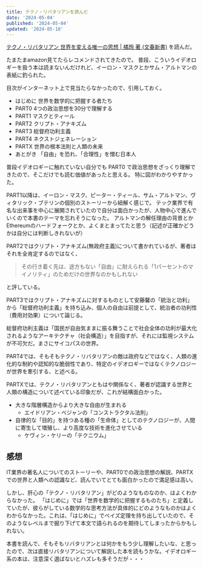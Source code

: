 ```yaml
---
title: テクノ・リバタリアンを読んだ
date: '2024-05-04'
published: '2024-05-04'
updated: '2024-05-18'
---
```


[テクノ・リバタリアン 世界を変える唯一の思想 | 橘玲 著 (文春新書)](https://books.bunshun.jp/ud/book/num/9784166614462) を読んだ。

たまたまamazon見てたらレコメンドされてきたので。
普段、こういうイデオロギーを扱う本は読まないんだけれど、イーロン・マスクとかサム・アルトマンの表紙に釣られた。

目次がインターネット上で見当たらなかったので、引用しておく。

- はじめに 世界を数学的に把握する者たち
- PART0 4つの政治思想を30分で理解する
- PART1 マスクとティール
- PART2 クリプト・アナキズム
- PART3 総督府功利主義
- PART4 ネクストジェネレーション
- PARTX 世界の根本法則と人類の未来
- あとがき 「自由」を恐れ、「合理性」を憎む日本人

普段イデオロギーに触れていない自分でも PART0 で政治思想をざっくり理解できたので、そこだけでも読む価値があったと思える。
特に図がわかりやすかった。

PART1以降は、イーロン・マスク、ピーター・ティール、サム・アルトマン、ヴィタリック・ブテリンの個別のストーリーから紐解く感じで。
テック業界で有名な出来事を中心に展開されていたので自分は面白かったが、人物中心で進んでいくので本書のテーマを忘れそうになった。
アルトマンの解任理由の背景とかEthereumのハードフォークとか、よくまとまってたと思う（記述が正確かどうかは自分には判断しきれないが）

PART2ではクリプト・アナキズム(無政府主義)について書かれているが、著者はそれを全肯定するのではなく、

> その行き着く先は、途方もない「自由」に耐えられる「1パーセントのマイノリティ」のためだけの世界なのかもしれない

と評している。

PART3ではクリプト・アナキズムに対するものとして安藤馨の「統治と功利」から「総督府功利主義」を持ち込み、個人の自由は前提として、統治者の功利性（費用対効果）について論じる。

総督府功利主義は「国民が自由気ままに振る舞うことで社会全体の功利が最大化されるようなアーキテクチャ（社会構造）」を目指すが、それには監視システムが不可欠だ。まさにサイコパスの世界。

PART4では、そもそもテクノ・リバタリアンの敵は政府などではなく、人類の進化的な制約や認知的な脆弱性であり、特定のイデオロギーではなくテクノロジーが世界を牽引する、と述べる。

PARTXでは、テクノ・リバタリアンともはや関係なく、著者が認識する世界と人類の構造について述べている印象だが、これが結構面白かった。

- 大きな階層構造からより大きな自由が生まれる
    - エイドリアン・べジャンの「コンストラクタル法則」
- 自律的な「目的」を持つある種の「生命体」としてのテクノロジーが、人間に寄生して増殖し、より高度な技術を進化させている
    - ケヴィン・ケリーの「テクニウム」

## 感想

IT業界の著名人についてのストーリーや、PART0での政治思想の解説、PARTXでの世界と人類への認識など、読んでいてとても面白かったので満足感は高い。

しかし、肝心の「テクノ・リバタリアン」がどのようなものなのか、はよくわからなかった。
「はじめに」では「世界を数学的に把握するものたち」と定義していたが、彼らがしている数学的な思考方法が具体的にどのようなものかはよくわからなかった。これは、「はじめに」でベイズ定理を持ち出していたので、そのようなレベルまで掘り下げて本文で語られるのを期待してしまったからかもしれない。

本書を読んで、そもそもリバタリアンとは何かをもう少し理解したいな、と思ったので、次は直接リバタリアンについて解説した本を読もうかな。イデオロギー系の本は、注意深く選ばないとハズレも多そうだが・・・

